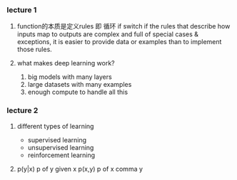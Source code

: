 ### lecture 1
1. function的本质是定义rules 即 循环 if switch
if the rules that describe how inputs map to outputs are complex and full of special cases & exceptions, it is easier to provide data or examples than to implement those rules.

2. what makes deep learning work?
    1. big models with many layers
    2. large datasets with many examples
    3. enough compute to handle all this

### lecture 2
1. different types of learning
    * supervised learning
    * unsupervised learning
    * reinforcement learning

2. p(y|x) p of y given x  p(x,y) p of x comma y